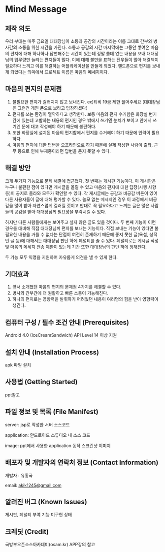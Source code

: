 Mind Message
=======

제작 의도
---
 우리 부대는 매주 금요일 대대장님이 소통과 공감의 시간이라는 이름 그대로 간부와 병사간의 소통을 위한 시간을 가진다. 소통과 공감의 시간 마지막에는 그동안 쌓여온 마음의 편지에 대해 하나하나 답변해주는 시간이 있는데 정말 쓸데 없는 내용을 보내 대대장님의 업무량만 늘리는 편지들이 많다. 이에 대해 불만을 표하는 전우들이 많아 해결책이 필요하다 느끼고 이를 해결하는 어플리케이션을 만들게 되었다. 핸드폰으로 편지를 보내게 되었다는 의미에서 프로젝트 이름은 마음의 메세지이다.


마음의 편지의 문제점
---
1. 불필요한 편지가 걸러지지 않고 보내진다. ex)티비 19금 제한 풀어주세요 (대대장님은 그런건 개인 폰으로 보라고 답장하셨다)
2. 편지를 쓰는 환경이 열악하다고 생각한다. 보통 마음의 편지 수거함은 화장실 변기 칸에 있는데 고발하는 내용의 편지인 경우 밖에서 쓰기엔 눈치가 보이고 안에서 쓰기엔 문에 대고 작성해야 하기 때문에 불편하다.
3. 또한 화장실에 설치된 마음의 편지함에서 편지를 수거해야 하기 때문에 인력이 필요하다. 
4. 마음의 편지에 대한 답변을 오프라인으로 하기 때문에 실제 작성한 사람이 출타, 근무 등으로 인해 부재중이라면 답변을 듣지 못할 수 있다.

해결 방안
---
 크게 두가지 기능으로 문제 해결에 접근했다. 첫 번째는 게시판 기능이다. 이 게시판은 누구나 불편한 점이 있다면 게시글을 올릴 수 있고 마음의 편지에 대한 답장(시행 사항 등)이 공지로 올라와 모두가 확인할 수 있다. 각 게시글에는 공감과 비공감 버튼이 있어 다른 사용자들이 글에 대해 평가할 수 있다. 쓸모 없는 메시지인 경우 이 과정에서 비공감을 많이 받아 자연스럽게 걸러질 것이고 반대로 꼭 필요하다고 느끼는 글은 많은 사람들의 공감을 받아 대대장님께 필요성을 부각시킬 수 있다.
 
 하지만 다른 사람들에게는 보여주고 싶지 않은 글도 있을 것이다. 두 번째 기능이 이런 경우를 대비해 직접 대대장님께 편지를 보내는 기능이다. 직접 보내는 기능이 있다면 불필요한 내용을 거를 수 없다는 단점이 여전히 존재하기 때문에 좋지 못한 글(욕설, 성적인 글 등)에 대해서는 대대장님 판단 하에 페널티를 줄 수 있다. 페널티로는 게시글 작성 및 마음의 메세지 전송 제한이 있는데 기간 또한 대대장님의 판단 하에 정해진다.
 
 두 기능 모두 익명을 지원하여 자유롭게 의견을 낼 수 있게 한다.

기대효과
---
1. 앞서 소개했던 마음의 편지의 문제점 4가지를 해결할 수 있다.
2. 병사와 간부간에 더 원활하고 빠른 소통이 가능해진다.
3. 하나의 편지로는 영향력을 발휘하기 어려웠던 내용이 여러명의 힘을 받아 영향력이 생긴다.


컴퓨터 구성 / 필수 조건 안내 (Prerequisites)
---
Android 4.0 (IceCreamSandwich) API Level 14 이상 지원

설치 안내 (Installation Process)
---
apk 파일 설치

사용법 (Getting Started)
---
ppt참고

파일 정보 및 목록 (File Manifest)
---
server: jsp로 작성한 서버 소스코드

application: 안드로이드 스튜디오 내 소스 코드

image: ppt에서 사용한 application 동작 스크린샷 이미지

배포자 및 개발자의 연락처 정보 (Contact Information)
---
개발자 : 유황국

email: akik1245@gmail.com

알려진 버그 (Known Issues)
---
게시판, 페널티 부여 기능 미구현 상태

크레딧 (Credit)
---
국방부오픈소스아카데미(osam.kr) APP강의 참고

